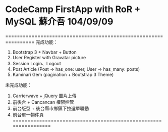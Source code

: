 # CodeCamp FirstApp with RoR + MySQL           蘇介吾 104/09/09
================================================================
完成功能：
1. Bootstrap 3 + Navbar + Button
2. User Register with Gravatar picture
3. Session Login、Logout
4. Post Article (Post => has_one: user, User => has_many: posts)
5. Kaminari Gem (pagination + Bootstrap 3 Theme)

未完成功能：
1. Carrierwave + jQuery 圖片上傳
2. 前後台 + Cancancan 權限控管
3. 前台版型 + 後台縣市鄉鎮下拉選單聯動
4. 前台單一物件頁
================================================================
